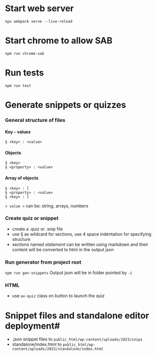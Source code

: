 # Start web server #
``` npx webpack serve --live-reload ```

# Start chrome to allow SAB #
``` npm run chrome-sab ```

# Run tests #
``` npm run test ```

# Generate snippets or quizzes #
### General structure of files ###
#### Key - values
 ``` 
 § <key> : <value> 
 ```
#### Objects
 ``` 
 § <key> 
 § <property> : <value>
 ```
#### Array of objects
```
§ <key> : [
§ <property> : <value>
§ <key> : ]
```

```< value >``` can be: string, arrays, numbers

### Create quiz or snippet ###
- create a .quiz or .snip file
- use § as wildcard for sections, use 4 space indentation for specifying structure
- sections named _statement_ can be written using markdown and their content will be converted to html in the output json

### Run generator from project root ###
``` npm run gen-snippets ```
Output json will be in folder pointed by ```-i```

### HTML ###
- use ```av-quiz``` class on button to launch the quiz

# Snippet files and standalone editor deployment#
- .json snippet files to ``` public_html/wp-content/uploads/2023/snips ```
- standalone/index.html to ``` public_html/wp-content/uploads/2023/standalone/index.html ```